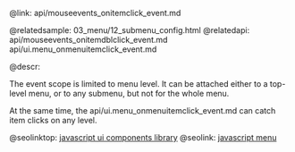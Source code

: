 @link: api/mouseevents_onitemclick_event.md

@relatedsample:
	03_menu/12_submenu_config.html
@relatedapi:
	api/mouseevents_onitemdblclick_event.md   
    api/ui.menu_onmenuitemclick_event.md

@descr: 

The event scope is limited to menu level. It can be attached  either to a top-level menu, 
or to any submenu, but not for the whole menu. 

At the same time, the api/ui.menu_onmenuitemclick_event.md can catch item clicks on any level.

@seolinktop: [javascript ui components library](https://webix.com)
@seolink: [javascript menu](https://webix.com/widget/menu/)